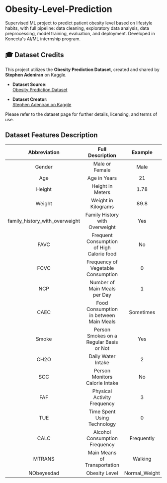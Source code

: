 # Obesity-Level-Prediction

Supervised ML project to predict patient obesity level based on lifestyle habits, with full pipeline: data cleaning,
exploratory data analysis, data preprocessing, model training, evaluation, and deployment. Developed in Konecta's AI/ML
internship program.

## 🎓 Dataset Credits

This project utilizes the **Obesity Prediction Dataset**, created and shared by **Stephen Adeniran** on Kaggle.

- **Dataset Source:**  
  [Obesity Prediction Dataset](https://www.kaggle.com/datasets/adeniranstephen/obesity-prediction-dataset)

- **Dataset Creator:**  
  [Stephen Adeniran on Kaggle](https://www.kaggle.com/adeniranstephen/)

Please refer to the dataset page for further details, licensing, and terms of use.

## Dataset Features Description

|          Abbreviation          |             Full Description              |    Example    |
|:------------------------------:|:-----------------------------------------:|:-------------:|
|             Gender             |              Male or Female               |     Male      |
|              Age               |               Age in Years                |      21       |
|             Height             |             Height in Meters              |     1.78      |
|             Weight             |            Weight in Kilograms            |     89.8      |
| family_history_with_overweight |      Family History with Overweight       |      Yes      |
|              FAVC              | Frequent Consumption of High Calorie food |      No       |
|              FCVC              |    Frequency of Vegetable Consumption     |       0       |
|              NCP               |       Number of Main Meals per Day        |       1       |
|              CAEC              |  Food Consumption in between Main Meals   |   Sometimes   |
|             Smoke              |  Person Smokes on a Regular Basis or Not  |      Yes      |
|              CH2O              |            Daily Water Intake             |       2       |
|              SCC               |      Person Monitors Calorie Intake       |      No       |
|              FAF               |        Physical Activity Frequency        |       3       |
|              TUE               |        Time Spent Using Technology        |       0       |
|              CALC              |       Alcohol Consumption Frequency       |  Frequently   |
|             MTRANS             |       Main Means of Transportation        |    Walking    |
|           NObeyesdad           |               Obesity Level               | Normal_Weight |

